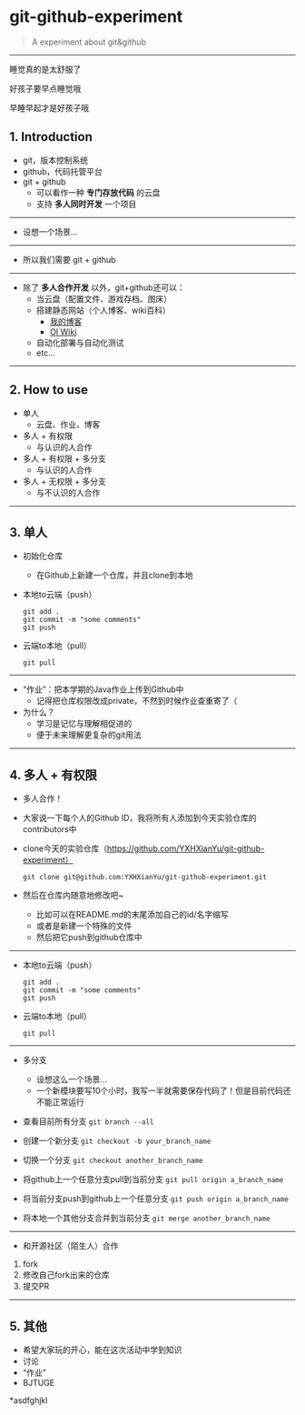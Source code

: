 # git-github-experiment
> A experiment about git&amp;github

---

睡觉真的是太舒服了

好孩子要早点睡觉哦

早睡早起才是好孩子哦

## 1. Introduction

* git，版本控制系统
* github，代码托管平台
* git + github
  * 可以看作一种 **专门存放代码** 的云盘
  * 支持 **多人同时开发** 一个项目

---

* 设想一个场景...

---

* 所以我们需要 git + github

---

* 除了 **多人合作开发** 以外，git+github还可以：
  * 当云盘（配置文件、游戏存档、图床）
  * 搭建静态网站（个人博客、wiki百科）
    * [我的博客](https://yxhxianyu.fun/)
    * [OI Wiki](https://oi-wiki.org/)
  * 自动化部署与自动化测试
  * etc...

---

## 2. How to use

* 单人
  * 云盘、作业、博客
* 多人 + 有权限
  * 与认识的人合作
* 多人 + 有权限 + 多分支
  * 与认识的人合作
* 多人 + 无权限 + 多分支
  * 与不认识的人合作

---

## 3. 单人

* 初始化仓库
  * 在Github上新建一个仓库，并且clone到本地

* 本地to云端（push）
  ```
  git add .
  git commit -m "some comments"
  git push
  ```

* 云端to本地（pull）
  ```
  git pull
  ```

---

* “作业”：把本学期的Java作业上传到Github中
  * 记得把仓库权限改成private，不然到时候作业查重寄了（
* 为什么？
  * 学习是记忆与理解相促进的
  * 便于未来理解更复杂的git用法

---

## 4. 多人 + 有权限

* 多人合作！

* 大家说一下每个人的Github ID，我将所有人添加到今天实验仓库的contributors中

* clone今天的实验仓库（https://github.com/YXHXianYu/git-github-experiment）
  ```
  git clone git@github.com:YXHXianYu/git-github-experiment.git
  ```

* 然后在仓库内随意地修改吧~
  * 比如可以在README.md的末尾添加自己的id/名字缩写
  * 或者是新建一个特殊的文件
  * 然后把它push到github仓库中

---

* 本地to云端（push）
  ```
  git add .
  git commit -m "some comments"
  git push
  ```

* 云端to本地（pull）
  ```
  git pull
  ```

---

* 多分支
  * 设想这么一个场景...
  * 一个新模块要写10个小时，我写一半就需要保存代码了！但是目前代码还不能正常运行

* 查看目前所有分支 `git branch --all`
* 创建一个新分支 `git checkout -b your_branch_name`
* 切换一个分支 `git checkout another_branch_name`
* 将github上一个任意分支pull到当前分支 `git pull origin a_branch_name`
* 将当前分支push到github上一个任意分支 `git push origin a_branch_name`
* 将本地一个其他分支合并到当前分支 `git merge another_branch_name`

---

* 和开源社区（陌生人）合作
1. fork
2. 修改自己fork出来的仓库
3. 提交PR

---

## 5. 其他

* 希望大家玩的开心，能在这次活动中学到知识
* 讨论
* “作业”
* BJTUGE




*asdfghjkl
